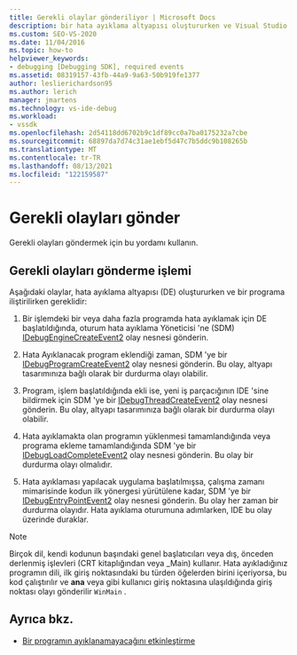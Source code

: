 ```yaml
---
title: Gerekli olaylar gönderiliyor | Microsoft Docs
description: bir hata ayıklama altyapısı oluştururken ve Visual Studio hata ayıklama içindeki bir programa iliştirirken gerekli olan sıralı olaylar hakkında bilgi edinin.
ms.custom: SEO-VS-2020
ms.date: 11/04/2016
ms.topic: how-to
helpviewer_keywords:
- debugging [Debugging SDK], required events
ms.assetid: 08319157-43fb-44a9-9a63-50b919fe1377
author: leslierichardson95
ms.author: lerich
manager: jmartens
ms.technology: vs-ide-debug
ms.workload:
- vssdk
ms.openlocfilehash: 2d54118dd6702b9c1df89cc0a7ba0175232a7cbe
ms.sourcegitcommit: 68897da7d74c31ae1ebf5d47c7b5ddc9b108265b
ms.translationtype: MT
ms.contentlocale: tr-TR
ms.lasthandoff: 08/13/2021
ms.locfileid: "122159587"
---
```

# <a name="send-the-required-events"></a>Gerekli olayları gönder
Gerekli olayları göndermek için bu yordamı kullanın.

## <a name="process-for-sending-required-events"></a>Gerekli olayları gönderme işlemi
 Aşağıdaki olaylar, hata ayıklama altyapısı (DE) oluştururken ve bir programa iliştirilirken gereklidir:

1. Bir işlemdeki bir veya daha fazla programda hata ayıklamak için DE başlatıldığında, oturum hata ayıklama Yöneticisi 'ne (SDM) [IDebugEngineCreateEvent2](../../extensibility/debugger/reference/idebugenginecreateevent2.md) olay nesnesi gönderin.

2. Hata Ayıklanacak program eklendiği zaman, SDM 'ye bir [IDebugProgramCreateEvent2](../../extensibility/debugger/reference/idebugprogramcreateevent2.md) olay nesnesi gönderin. Bu olay, altyapı tasarımınıza bağlı olarak bir durdurma olayı olabilir.

3. Program, işlem başlatıldığında ekli ise, yeni iş parçacığının IDE 'sine bildirmek için SDM 'ye bir [IDebugThreadCreateEvent2](../../extensibility/debugger/reference/idebugthreadcreateevent2.md) olay nesnesi gönderin. Bu olay, altyapı tasarımınıza bağlı olarak bir durdurma olayı olabilir.

4. Hata ayıklamakta olan programın yüklenmesi tamamlandığında veya programa ekleme tamamlandığında SDM 'ye bir [IDebugLoadCompleteEvent2](../../extensibility/debugger/reference/idebugloadcompleteevent2.md) olay nesnesi gönderin. Bu olay bir durdurma olayı olmalıdır.

5. Hata ayıklaması yapılacak uygulama başlatılmışsa, çalışma zamanı mimarisinde kodun ilk yönergesi yürütülene kadar, SDM 'ye bir [IDebugEntryPointEvent2](../../extensibility/debugger/reference/idebugentrypointevent2.md) olay nesnesi gönderin. Bu olay her zaman bir durdurma olayıdır. Hata ayıklama oturumuna adımlarken, IDE bu olay üzerinde duraklar.

> [!NOTE]
> Birçok dil, kendi kodunun başındaki genel başlatıcıları veya dış, önceden derlenmiş işlevleri (CRT kitaplığından veya _Main) kullanır. Hata ayıkladığınız programın dili, ilk giriş noktasındaki bu türden öğelerden birini içeriyorsa, bu kod çalıştırılır ve **ana** veya gibi kullanıcı giriş noktasına ulaşıldığında giriş noktası olayı gönderilir `WinMain` .

## <a name="see-also"></a>Ayrıca bkz.
- [Bir programın ayıklanamayacağını etkinleştirme](../../extensibility/debugger/enabling-a-program-to-be-debugged.md)
